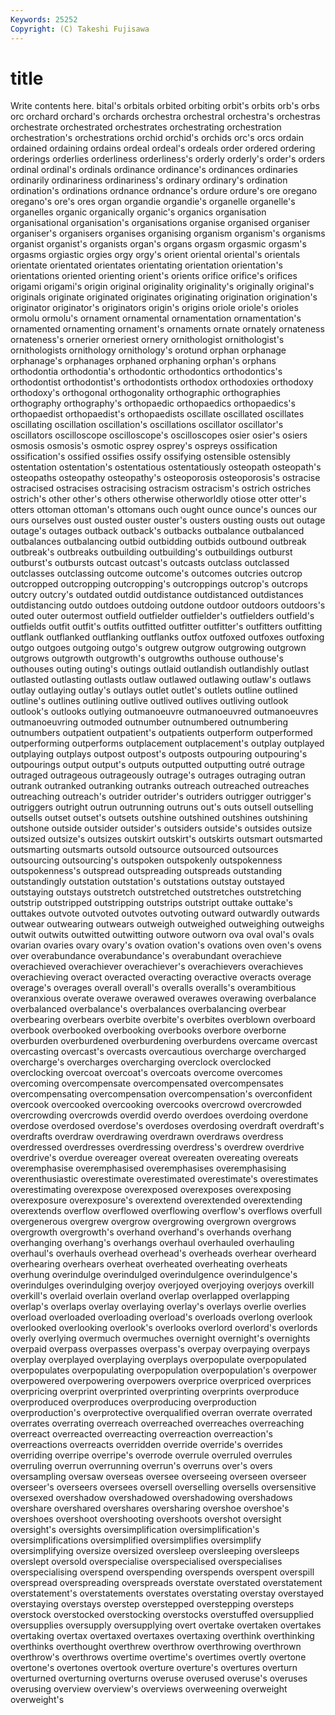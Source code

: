 ```yaml
---
Keywords: 25252 
Copyright: (C) Takeshi Fujisawa
---
```


# title

Write contents here.
bital's orbitals orbited orbiting
orbit's orbits orb's orbs orc orchard orchard's orchards orchestra orchestral
orchestra's orchestras orchestrate orchestrated orchestrates orchestrating orchestration orchestration's orchestrations orchid
orchid's orchids orc's orcs ordain ordained ordaining ordains ordeal ordeal's
ordeals order ordered ordering orderings orderlies orderliness orderliness's orderly orderly's
order's orders ordinal ordinal's ordinals ordinance ordinance's ordinances ordinaries ordinarily
ordinariness ordinariness's ordinary ordinary's ordination ordination's ordinations ordnance ordnance's ordure
ordure's ore oregano oregano's ore's ores organ organdie organdie's organelle
organelle's organelles organic organically organic's organics organisation organisational organisation's organisations
organise organised organiser organiser's organisers organises organising organism organism's organisms
organist organist's organists organ's organs orgasm orgasmic orgasm's orgasms orgiastic
orgies orgy orgy's orient oriental oriental's orientals orientate orientated orientates
orientating orientation orientation's orientations oriented orienting orient's orients orifice orifice's
orifices origami origami's origin original originality originality's originally original's originals
originate originated originates originating origination origination's originator originator's originators origin's
origins oriole oriole's orioles ormolu ormolu's ornament ornamental ornamentation ornamentation's
ornamented ornamenting ornament's ornaments ornate ornately ornateness ornateness's ornerier orneriest
ornery ornithologist ornithologist's ornithologists ornithology ornithology's orotund orphan orphanage orphanage's
orphanages orphaned orphaning orphan's orphans orthodontia orthodontia's orthodontic orthodontics orthodontics's
orthodontist orthodontist's orthodontists orthodox orthodoxies orthodoxy orthodoxy's orthogonal orthogonality orthographic
orthographies orthography orthography's orthopaedic orthopaedics orthopaedics's orthopaedist orthopaedist's orthopaedists oscillate
oscillated oscillates oscillating oscillation oscillation's oscillations oscillator oscillator's oscillators oscilloscope
oscilloscope's oscilloscopes osier osier's osiers osmosis osmosis's osmotic osprey osprey's
ospreys ossification ossification's ossified ossifies ossify ossifying ostensible ostensibly ostentation
ostentation's ostentatious ostentatiously osteopath osteopath's osteopaths osteopathy osteopathy's osteoporosis osteoporosis's
ostracise ostracised ostracises ostracising ostracism ostracism's ostrich ostriches ostrich's other
other's others otherwise otherworldly otiose otter otter's otters ottoman ottoman's
ottomans ouch ought ounce ounce's ounces our ours ourselves oust
ousted ouster ouster's ousters ousting ousts out outage outage's outages
outback outback's outbacks outbalance outbalanced outbalances outbalancing outbid outbidding outbids
outbound outbreak outbreak's outbreaks outbuilding outbuilding's outbuildings outburst outburst's outbursts
outcast outcast's outcasts outclass outclassed outclasses outclassing outcome outcome's outcomes
outcries outcrop outcropped outcropping outcropping's outcroppings outcrop's outcrops outcry outcry's
outdated outdid outdistance outdistanced outdistances outdistancing outdo outdoes outdoing outdone
outdoor outdoors outdoors's outed outer outermost outfield outfielder outfielder's outfielders
outfield's outfields outfit outfit's outfits outfitted outfitter outfitter's outfitters outfitting
outflank outflanked outflanking outflanks outfox outfoxed outfoxes outfoxing outgo outgoes
outgoing outgo's outgrew outgrow outgrowing outgrown outgrows outgrowth outgrowth's outgrowths
outhouse outhouse's outhouses outing outing's outings outlaid outlandish outlandishly outlast
outlasted outlasting outlasts outlaw outlawed outlawing outlaw's outlaws outlay outlaying
outlay's outlays outlet outlet's outlets outline outlined outline's outlines outlining
outlive outlived outlives outliving outlook outlook's outlooks outlying outmanoeuvre outmanoeuvred
outmanoeuvres outmanoeuvring outmoded outnumber outnumbered outnumbering outnumbers outpatient outpatient's outpatients
outperform outperformed outperforming outperforms outplacement outplacement's outplay outplayed outplaying outplays
outpost outpost's outposts outpouring outpouring's outpourings output output's outputs outputted
outputting outré outrage outraged outrageous outrageously outrage's outrages outraging outran
outrank outranked outranking outranks outreach outreached outreaches outreaching outreach's outrider
outrider's outriders outrigger outrigger's outriggers outright outrun outrunning outruns out's
outs outsell outselling outsells outset outset's outsets outshine outshined outshines
outshining outshone outside outsider outsider's outsiders outside's outsides outsize outsized
outsize's outsizes outskirt outskirt's outskirts outsmart outsmarted outsmarting outsmarts outsold
outsource outsourced outsources outsourcing outsourcing's outspoken outspokenly outspokenness outspokenness's outspread
outspreading outspreads outstanding outstandingly outstation outstation's outstations outstay outstayed outstaying
outstays outstretch outstretched outstretches outstretching outstrip outstripped outstripping outstrips outstript
outtake outtake's outtakes outvote outvoted outvotes outvoting outward outwardly outwards
outwear outwearing outwears outweigh outweighed outweighing outweighs outwit outwits outwitted
outwitting outwore outworn ova oval oval's ovals ovarian ovaries ovary
ovary's ovation ovation's ovations oven oven's ovens over overabundance overabundance's
overabundant overachieve overachieved overachiever overachiever's overachievers overachieves overachieving overact overacted
overacting overactive overacts overage overage's overages overall overall's overalls overalls's
overambitious overanxious overate overawe overawed overawes overawing overbalance overbalanced overbalance's
overbalances overbalancing overbear overbearing overbears overbite overbite's overbites overblown overboard
overbook overbooked overbooking overbooks overbore overborne overburden overburdened overburdening overburdens
overcame overcast overcasting overcast's overcasts overcautious overcharge overcharged overcharge's overcharges
overcharging overclock overclocked overclocking overcoat overcoat's overcoats overcome overcomes overcoming
overcompensate overcompensated overcompensates overcompensating overcompensation overcompensation's overconfident overcook overcooked overcooking
overcooks overcrowd overcrowded overcrowding overcrowds overdid overdo overdoes overdoing overdone
overdose overdosed overdose's overdoses overdosing overdraft overdraft's overdrafts overdraw overdrawing
overdrawn overdraws overdress overdressed overdresses overdressing overdress's overdrew overdrive overdrive's
overdue overeager overeat overeaten overeating overeats overemphasise overemphasised overemphasises overemphasising
overenthusiastic overestimate overestimated overestimate's overestimates overestimating overexpose overexposed overexposes overexposing
overexposure overexposure's overextend overextended overextending overextends overflow overflowed overflowing overflow's
overflows overfull overgenerous overgrew overgrow overgrowing overgrown overgrows overgrowth overgrowth's
overhand overhand's overhands overhang overhanging overhang's overhangs overhaul overhauled overhauling
overhaul's overhauls overhead overhead's overheads overhear overheard overhearing overhears overheat
overheated overheating overheats overhung overindulge overindulged overindulgence overindulgence's overindulges overindulging
overjoy overjoyed overjoying overjoys overkill overkill's overlaid overlain overland overlap
overlapped overlapping overlap's overlaps overlay overlaying overlay's overlays overlie overlies
overload overloaded overloading overload's overloads overlong overlook overlooked overlooking overlook's
overlooks overlord overlord's overlords overly overlying overmuch overmuches overnight overnight's
overnights overpaid overpass overpasses overpass's overpay overpaying overpays overplay overplayed
overplaying overplays overpopulate overpopulated overpopulates overpopulating overpopulation overpopulation's overpower overpowered
overpowering overpowers overprice overpriced overprices overpricing overprint overprinted overprinting overprints
overproduce overproduced overproduces overproducing overproduction overproduction's overprotective overqualified overran overrate
overrated overrates overrating overreach overreached overreaches overreaching overreact overreacted overreacting
overreaction overreaction's overreactions overreacts overridden override override's overrides overriding overripe
overripe's overrode overrule overruled overrules overruling overrun overrunning overrun's overruns
over's overs oversampling oversaw overseas oversee overseeing overseen overseer overseer's
overseers oversees oversell overselling oversells oversensitive oversexed overshadow overshadowed overshadowing
overshadows overshare overshared overshares oversharing overshoe overshoe's overshoes overshoot overshooting
overshoots overshot oversight oversight's oversights oversimplification oversimplification's oversimplifications oversimplified oversimplifies
oversimplify oversimplifying oversize oversized oversleep oversleeping oversleeps overslept oversold overspecialise
overspecialised overspecialises overspecialising overspend overspending overspends overspent overspill overspread overspreading
overspreads overstate overstated overstatement overstatement's overstatements overstates overstating overstay overstayed
overstaying overstays overstep overstepped overstepping oversteps overstock overstocked overstocking overstocks
overstuffed oversupplied oversupplies oversupply oversupplying overt overtake overtaken overtakes overtaking
overtax overtaxed overtaxes overtaxing overthink overthinking overthinks overthought overthrew overthrow
overthrowing overthrown overthrow's overthrows overtime overtime's overtimes overtly overtone overtone's
overtones overtook overture overture's overtures overturn overturned overturning overturns overuse
overused overuse's overuses overusing overview overview's overviews overweening overweight overweight's
